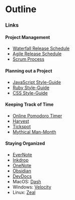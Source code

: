 # Outline

### Links

#### Project Management

* [Waterfall Release Schedule](https://wac-cdn.atlassian.com/dam/jcr:75f1a49a-c071-4c59-a820-aa5dfbf8bfbe/waterfall_release_process.svg?cdnVersion=492)
* [Agile Release Schedule](https://wac-cdn.atlassian.com/dam/jcr:cbb1fb08-0fd5-4a63-bf4e-76bfe0578512/agile_release_train.svg?cdnVersion=492)
* [Scrum Process](https://www.pm-partners.com.au/wp-content/uploads/2021/06/blog-scrum-process-opt.jpg)

#### Planning out a Project

* [JavaScript Style-Guide](https://airbnb.io/javascript/)
* [Ruby Style-Guide](https://rubystyle.guide/)
* [CSS Style-Guide](http://smacss.com/)

#### Keeping Track of Time

* [Online Pomodoro Timer](https://pomofocus.io/)
* [Harvest](https://www.getharvest.com/)
* [Tickspot](https://www.tickspot.com/)
* [Mythical Man-Month](https://en.wikipedia.org/wiki/The_Mythical_Man-Month#Ideas_presented)

#### Staying Organized

* [EverNote](https://evernote.com/)
* [Inkdrop](https://www.inkdrop.app/)
* [OneNote](https://www.onenote.com)
* [Obsidian](https://obsidian.md/)
* [DevDocs](https://devdocs.io/)
* MacOS: [Dash](https://kapeli.com/dash)
* Windows: [Velocity](https://velocity.silverlakesoftware.com/)
* Linux: [Zeal](https://zealdocs.org/)

